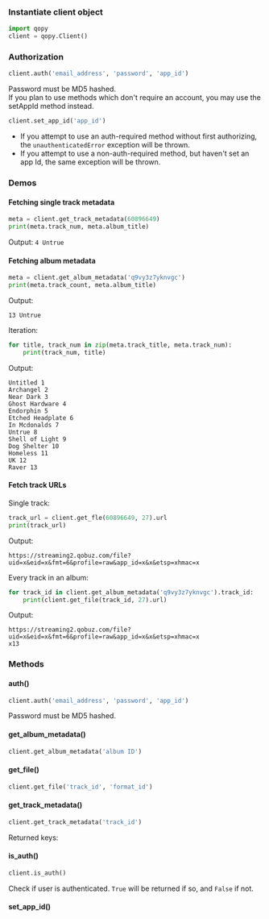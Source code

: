 ### Instantiate client object
```python
import qopy
client = qopy.Client()
```
### Authorization ###
```python
client.auth('email_address', 'password', 'app_id')
```
Password must be MD5 hashed.   
If you plan to use methods which don't require an account, you may use the setAppId method instead.
```python
client.set_app_id('app_id')
```
- If you attempt to use an auth-required method without first authorizing, the `unauthenticatedError` exception will be thrown.
- If you attempt to use a non-auth-required method, but haven't set an app Id, the same exception will be thrown.
### Demos ###
#### Fetching single track metadata ####
```python
meta = client.get_track_metadata(60896649)
print(meta.track_num, meta.album_title)
```
Output:
`4 Untrue`
#### Fetching album metadata ####
```python
meta = client.get_album_metadata('q9vy3z7yknvgc')
print(meta.track_count, meta.album_title)
```
Output: 
```
13 Untrue
```
Iteration:
```python
for title, track_num in zip(meta.track_title, meta.track_num):
	print(track_num, title)
```
Output: 
```
Untitled 1  
Archangel 2  
Near Dark 3  
Ghost Hardware 4  
Endorphin 5  
Etched Headplate 6  
In Mcdonalds 7  
Untrue 8  
Shell of Light 9  
Dog Shelter 10  
Homeless 11  
UK 12  
Raver 13  
```
#### Fetch track URLs ####
Single track:
```python
track_url = client.get_fle(60896649, 27).url
print(track_url)
```
Output: 
```
https://streaming2.qobuz.com/file?uid=x&eid=x&fmt=6&profile=raw&app_id=x&x&etsp=xhmac=x
```
Every track in an album:
```python
for track_id in client.get_album_metadata('q9vy3z7yknvgc').track_id:
	print(client.get_file(track_id, 27).url)
```
Output: 
```
https://streaming2.qobuz.com/file?uid=x&eid=x&fmt=6&profile=raw&app_id=x&x&etsp=xhmac=x
x13
```
### Methods ###
#### auth() ####
```python
client.auth('email_address', 'password', 'app_id')
```
Password must be MD5 hashed.
#### get_album_metadata() ####
```python
client.get_album_metadata('album ID')
```
#### get_file() ####
```python
client.get_file('track_id', 'format_id')
```

#### get_track_metadata() ####
```python
client.get_track_metadata('track_id')
```
Returned keys:

#### is_auth() ####
```python
client.is_auth()
```
Check if user is authenticated. 
`True` will be returned if so, and `False` if not.

#### set_app_id() ####
